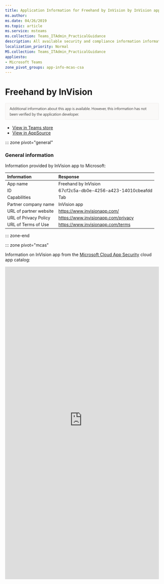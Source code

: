 ```yaml
---
title: Application Information for Freehand by InVision by InVision app
ms.author: 
ms.date: 04/26/2019
ms.topic: article
ms.service: msteams
ms.collection: Teams_ITAdmin_PracticalGuidance
description: All available security and compliance information information for Freehand by InVision, its data handling policies, its Microsoft Cloud App Security app catalog information, and security/compliance information in the CSA STAR registry.
localization_priority: Normal
MS.collection: Teams_ITAdmin_PracticalGuidance
appliesto:
- Microsoft Teams
zone_pivot_groups: app-info-mcas-csa
---
```

# Freehand by InVision

<p></p><img alt="Non-attested image" src="./images/unattested.png" width="650"/>

* <a href="https://teams.microsoft.com/l/app/67cf2c5a-db0e-4256-a423-14010cbeafdd" target="_blank">View in Teams store</a>
* <a href="https://appsource.microsoft.com/en-us/product/office/WA104381362" target="_blank">View in AppSource</a>

::: zone pivot="general"

### General information

Information provided by InVision app to Microsoft:

| **Information** | **Response** |
|:----------------|:-------------|
| App name | Freehand by InVision |
| ID | 67cf2c5a-db0e-4256-a423-14010cbeafdd |
| Capabilities | Tab |
| Partner company name | InVision app |
| URL of partner website | <https://www.invisionapp.com/> |
| URL of Privacy Policy | <https://www.invisionapp.com/privacy> |
| URL of Terms of Use | <https://www.invisionapp.com/terms> |

::: zone-end


::: zone pivot="mcas"

Information on InVision app from the [Microsoft Cloud App Security](https://www.microsoft.com/en-us/enterprise-mobility-security/cloud-app-security) cloud app catalog:

<iframe height='1020' title='Microsoft Cloud App Security Information' src='https://3ca685143b5b46b4b0e5266dadf2e97c.codepen.website/#/dashboard/20788' frameborder='no'  style='width: 100%;'>

<a href="https://3ca685143b5b46b4b0e5266dadf2e97c.codepen.website/#/dashboard/20788" target="_blank">View in a new tab</a>

::: zone-end

::: zone pivot="csa"

### CSA STAR information

[Cloud Security Alliance](https://cloudsecurityalliance.org/about/) is a not-for-profit organization dedicated to defining and raising awareness of best practices to help ensure a secure cloud computing environment. The CSA maintains the [Security, Trust & Assurance Registry (STAR)](https://cloudsecurityalliance.org/star/), a free, publicly-accessible registry where cloud-based providers can publish information on security, privacy, and compliance practices. The STAR registry contains three levels of assurance: self-assessment, 3rd-party audit, and continuous monitoring. More information on assurance levels can be found [here](https://cloudsecurityalliance.org/star/#_overview).

> [!NOTE]
> This information is self-reported by InVision app and directly submitted to and retrieved from CSA STAR. Microsoft is not responsible for the accuracy of this information.

<iframe height='798' scrolling='yes' title='Microsoft Teams App Information: CSA STAR' src='https://66eac45ba2a0418f9cfa290fcad4072b.codepen.website/#/details/172/InVision' frameborder='no' style='width: 100%;'>

::: zone-end
